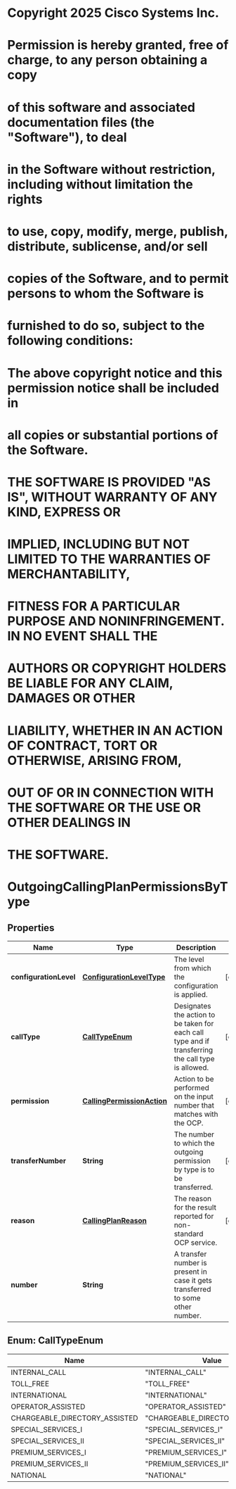<!--  Copyright 2025 Cisco Systems Inc.

Permission is hereby granted, free of charge, to any person obtaining a copy
of this software and associated documentation files (the "Software"), to deal
in the Software without restriction, including without limitation the rights
to use, copy, modify, merge, publish, distribute, sublicense, and/or sell
copies of the Software, and to permit persons to whom the Software is
furnished to do so, subject to the following conditions:

The above copyright notice and this permission notice shall be included in
all copies or substantial portions of the Software.

THE SOFTWARE IS PROVIDED "AS IS", WITHOUT WARRANTY OF ANY KIND, EXPRESS OR
IMPLIED, INCLUDING BUT NOT LIMITED TO THE WARRANTIES OF MERCHANTABILITY,
FITNESS FOR A PARTICULAR PURPOSE AND NONINFRINGEMENT. IN NO EVENT SHALL THE
AUTHORS OR COPYRIGHT HOLDERS BE LIABLE FOR ANY CLAIM, DAMAGES OR OTHER
LIABILITY, WHETHER IN AN ACTION OF CONTRACT, TORT OR OTHERWISE, ARISING FROM,
OUT OF OR IN CONNECTION WITH THE SOFTWARE OR THE USE OR OTHER DEALINGS IN
THE SOFTWARE.-->
# Copyright 2025 Cisco Systems Inc.
#
# Permission is hereby granted, free of charge, to any person obtaining a copy
# of this software and associated documentation files (the "Software"), to deal
# in the Software without restriction, including without limitation the rights
# to use, copy, modify, merge, publish, distribute, sublicense, and/or sell
# copies of the Software, and to permit persons to whom the Software is
# furnished to do so, subject to the following conditions:
#
# The above copyright notice and this permission notice shall be included in
# all copies or substantial portions of the Software.
#
# THE SOFTWARE IS PROVIDED "AS IS", WITHOUT WARRANTY OF ANY KIND, EXPRESS OR
# IMPLIED, INCLUDING BUT NOT LIMITED TO THE WARRANTIES OF MERCHANTABILITY,
# FITNESS FOR A PARTICULAR PURPOSE AND NONINFRINGEMENT. IN NO EVENT SHALL THE
# AUTHORS OR COPYRIGHT HOLDERS BE LIABLE FOR ANY CLAIM, DAMAGES OR OTHER
# LIABILITY, WHETHER IN AN ACTION OF CONTRACT, TORT OR OTHERWISE, ARISING FROM,
# OUT OF OR IN CONNECTION WITH THE SOFTWARE OR THE USE OR OTHER DEALINGS IN
# THE SOFTWARE.



# OutgoingCallingPlanPermissionsByType


## Properties

| Name | Type | Description | Notes |
|------------ | ------------- | ------------- | -------------|
|**configurationLevel** | [**ConfigurationLevelType**](ConfigurationLevelType.md) | The level from which the configuration is applied. |  [optional] |
|**callType** | [**CallTypeEnum**](#CallTypeEnum) | Designates the action to be taken for each call type and if transferring the call type is allowed. |  [optional] |
|**permission** | [**CallingPermissionAction**](CallingPermissionAction.md) | Action to be performed on the input number that matches with the OCP. |  [optional] |
|**transferNumber** | **String** | The number to which the outgoing permission by type is to be transferred. |  [optional] |
|**reason** | [**CallingPlanReason**](CallingPlanReason.md) | The reason for the result reported for non-standard OCP service. |  [optional] |
|**number** | **String** | A transfer number is present in case it gets transferred to some other number. |  |



## Enum: CallTypeEnum

| Name | Value |
|---- | -----|
| INTERNAL_CALL | &quot;INTERNAL_CALL&quot; |
| TOLL_FREE | &quot;TOLL_FREE&quot; |
| INTERNATIONAL | &quot;INTERNATIONAL&quot; |
| OPERATOR_ASSISTED | &quot;OPERATOR_ASSISTED&quot; |
| CHARGEABLE_DIRECTORY_ASSISTED | &quot;CHARGEABLE_DIRECTORY_ASSISTED&quot; |
| SPECIAL_SERVICES_I | &quot;SPECIAL_SERVICES_I&quot; |
| SPECIAL_SERVICES_II | &quot;SPECIAL_SERVICES_II&quot; |
| PREMIUM_SERVICES_I | &quot;PREMIUM_SERVICES_I&quot; |
| PREMIUM_SERVICES_II | &quot;PREMIUM_SERVICES_II&quot; |
| NATIONAL | &quot;NATIONAL&quot; |



